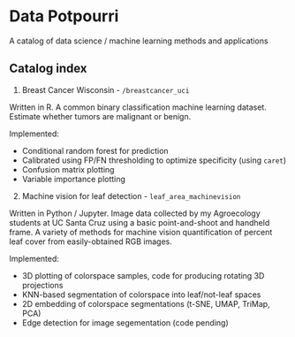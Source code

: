 # Data Potpourri

A catalog of data science / machine learning methods and applications


## Catalog index

1. Breast Cancer Wisconsin - `/breastcancer_uci`

Written in R. A common binary classification machine learning dataset. Estimate whether tumors are malignant or benign. 

Implemented:
- Conditional random forest for prediction
- Calibrated using FP/FN thresholding to optimize specificity (using `caret`)
- Confusion matrix plotting
- Variable importance plotting


2. Machine vision for leaf detection - `leaf_area_machinevision`

Written in Python / Jupyter. Image data collected by my Agroecology students at UC Santa Cruz using a basic point-and-shoot and handheld frame. A variety of methods for machine vision quantification of percent leaf cover from easily-obtained RGB images. 

Implemented:
- 3D plotting of colorspace samples, code for producing rotating 3D projections
- KNN-based segmentation of colorspace into leaf/not-leaf spaces
- 2D embedding of colorspace segmentations (t-SNE, UMAP, TriMap, PCA)
- Edge detection for image segementation (code pending)
